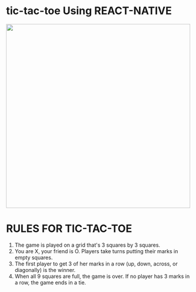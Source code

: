 # tic-tac-toe Using REACT-NATIVE

<img src="https://user-images.githubusercontent.com/47691119/89095311-5334d200-d3ea-11ea-8937-1bb38a7ce542.png" width="500" height="500">

# RULES FOR TIC-TAC-TOE

1. The game is played on a grid that's 3 squares by 3 squares.
2. You are X, your friend is O. Players take turns putting their marks in empty squares.
3. The first player to get 3 of her marks in a row (up, down, across, or diagonally) is the winner.
4. When all 9 squares are full, the game is over. If no player has 3 marks in a row, the game ends in a tie.
